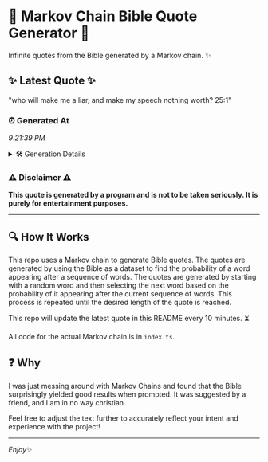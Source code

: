 # 📖 Markov Chain Bible Quote Generator 📖

Infinite quotes from the Bible generated by a Markov chain. ✨

## ✨ Latest Quote ✨
"who will make me a liar, and make my speech nothing worth? 25:1"

### ⏰ Generated At
*9:21:39 PM*

<details>
    <summary>🛠️ Generation Details</summary>
    <p>
        <strong>🌱 Seed:</strong> who<br>
        <strong>🔄 Iterations:</strong> 12<br>
        <strong>📜 Context History:</strong><br>[ who ]: will<br>[ who, will ]: make<br>[ who, will, make ]: me<br>[ who, will, make, me ]: a<br>[ who, will, make, me, a ]: liar,<br>[ who, will, make, me, a, liar, ]: and<br>[ will, make, me, a, liar,, and ]: make<br>[ make, me, a, liar,, and, make ]: my<br>[ me, a, liar,, and, make, my ]: speech<br>[ a, liar,, and, make, my, speech ]: nothing<br>[ liar,, and, make, my, speech, nothing ]: worth?<br>[ and, make, my, speech, nothing, worth? ]: 25:1<br>
    </p>
</details>

### ⚠️ Disclaimer ⚠️
**This quote is generated by a program and is not to be taken seriously. It is purely for entertainment purposes.**

---

## 🔍 How It Works

This repo uses a Markov chain to generate Bible quotes. The quotes are generated by using the Bible as a dataset to find the probability of a word appearing after a sequence of words. The quotes are generated by starting with a random word and then selecting the next word based on the probability of it appearing after the current sequence of words. This process is repeated until the desired length of the quote is reached.

This repo will update the latest quote in this README every 10 minutes. ⏳

All code for the actual Markov chain is in `index.ts`.

## ❓ Why

I was just messing around with Markov Chains and found that the Bible surprisingly yielded good results when prompted. 
It was suggested by a friend, and I am in no way christian.

Feel free to adjust the text further to accurately reflect your intent and experience with the project!

---

*Enjoy*✨
